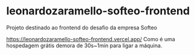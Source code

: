 # leonardozaramello-softeo-frontend
Projeto destinado ao frontend do desafio da empresa Softeo

https://leonardozaramello-softeo-frontend.vercel.app/
Como é uma hospedagem grátis demora de 30s~1min para ligar a máquina.
